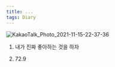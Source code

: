 ```yaml
---
title: ...
tags: Diary
---
```


![KakaoTalk_Photo_2021-11-15-22-37-36](https://user-images.githubusercontent.com/50545088/141791747-1ec9d40f-165d-4113-95da-548a7574c19e.jpeg)

1. 내가 진짜 좋아하는 것을 하자 

2. 72.9